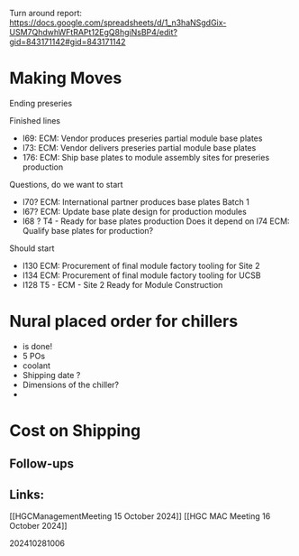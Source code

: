 
Turn around report:
https://docs.google.com/spreadsheets/d/1_n3haNSgdGix-USM7QhdwhWFtRAPt12EgQ8hgiNsBP4/edit?gid=843171142#gid=843171142

# Making Moves 
Ending preseries 

Finished lines
- l69: ECM: Vendor produces preseries partial module base plates
- l73: ECM: Vendor delivers preseries partial module base plates
- 176: ECM: Ship base plates to module assembly sites for preseries production

Questions, do we want to start 
- l70? ECM: International partner produces base plates Batch 1
- l67? ECM: Update base plate design for production modules
- l68 ? T4 - Ready for base plates production
 Does it depend on l74 ECM: Qualify base plates for production?


Should start 
- l130 ECM: Procurement of final module factory tooling for Site 2
- l134 ECM: Procurement of final module factory tooling for UCSB
- l128 T5 - ECM - Site 2 Ready for Module Construction



# Nural placed order for chillers
- is done!
- 5 POs 
- coolant 
- Shipping date ?
- Dimensions of the chiller?
- 

# Cost on Shipping

## Follow-ups


## Links: 
[[HGCManagementMeeting 15 October 2024]]
[[HGC MAC Meeting 16 October 2024]]


202410281006
